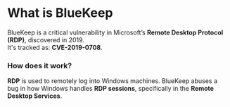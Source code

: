# What is BlueKeep

BlueKeep is a critical vulnerability in Microsoft’s **Remote Desktop Protocol (RDP)**, discovered in 2019.\
It's tracked as: **CVE-2019-0708**.

### How does it work?
**RDP** is used to remotely log into Windows machines.
BlueKeep abuses a bug in how Windows handles **RDP sessions**, specifically in the **Remote Desktop Services**.